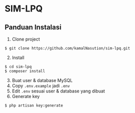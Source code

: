 # SIM-LPQ

## Panduan Instalasi

1. Clone project
```
$ git clone https://github.com/kamalNasution/sim-lpq.git
```
2. Install
```
$ cd sim-lpq
$ composer install
```
3. Buat user & database MySQL
4. Copy `.env.example` jadi `.env`
5. Edit `.env` sesuai user & database yang dibuat
6. Generate key
```
$ php artisan key:generate
```
